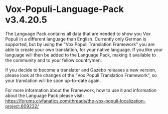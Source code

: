 # Vox-Populi-Language-Pack v3.4.20.5
The Language Pack contains all data that are needed to show you Vox Populi in a different language than English.
Currently only German is supported, but by using the "Vox Populi Translation Framework" you are able to create your own translation, for your native language. If you like your language will then be added to the Language Pack, making it available to the community and to your fellow countrymen.

If you decide to become a translater and Gazebo releases a new version, please look at the changes of the "Vox Populi Translation Framework", so your translation will be soon up-to-date again.

For more information about the Framework, how to use it and information about the Language Pack please visit: https://forums.civfanatics.com/threads/the-vox-populi-localization-project.609232/
